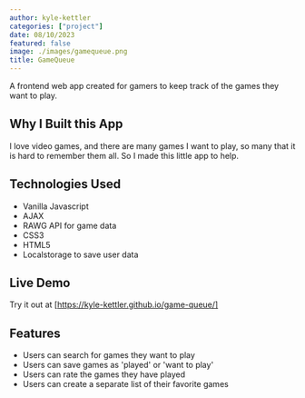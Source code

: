```yaml
---
author: kyle-kettler
categories: ["project"]
date: 08/10/2023
featured: false
image: ./images/gamequeue.png
title: GameQueue
---
```


A frontend web app created for gamers to keep track of the games they want to play.

## Why I Built this App

I love video games, and there are many games I want to play, so many that it is hard to remember them all. So I made this little app to help.

## Technologies Used

- Vanilla Javascript
- AJAX
- RAWG API for game data
- CSS3
- HTML5
- Localstorage to save user data

## Live Demo

Try it out at [https://kyle-kettler.github.io/game-queue/]

## Features

- Users can search for games they want to play
- Users can save games as 'played' or 'want to play'
- Users can rate the games they have played
- Users can create a separate list of their favorite games

